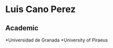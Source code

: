 Luis Cano Perez
=================================
Academic
--------------------------------
*Universidad de Granada
*University of Piraeus



